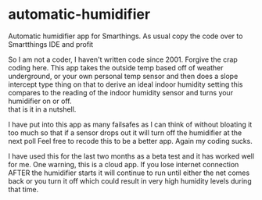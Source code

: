# automatic-humidifier
Automatic humidifier app for Smarthings.
As usual copy the code over to Smartthings IDE and profit

So I am not a coder, I haven't written code since 2001.  Forgive the crap coding here.
This app takes the outside temp based off of weather underground, or your own personal temp sensor
and then does a slope intercept type thing on that to derive an ideal indoor humidity setting
this compares to the reading of the indoor humidity sensor and turns your humidifier on or off.  
that is it in a nutshell.  

I have put into this app as many failsafes as I can think of without bloating it too much
so that if a sensor drops out it will turn off the humidifier at the next poll
Feel free to recode this to be a better app.  Again my coding sucks.

I have used this for the last two months as a beta test and it has worked well for me.  One warning, this is a cloud app.
If you lose internet connection AFTER the humidifier starts it will continue to run until either the net comes back
or you turn it off which could result in very high humidity levels during that time.  
